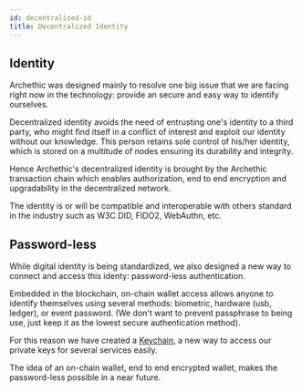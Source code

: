 ```yaml
---
id: decentralized-id
title: Decentralized Identity
---
```


## Identity

Archethic was designed mainly to resolve one big issue that we are facing right now in the technology: provide an secure and easy way to identify ourselves.

Decentralized identity avoids the need of entrusting one's identity to a third party, who might find itself in a conflict of interest and exploit our identity without our knowledge.
This person retains sole control of his/her identity, which is stored on a multitude of nodes ensuring its durability and integrity.


Hence Archethic's decentralized identity is brought by the Archethic transaction chain which enables authorization, end to end encryption and upgradability in the decentralized network.

The identity is or will be compatible and interoperable with others standard in the industry such as W3C DID, FIDO2, WebAuthn, etc.

## Password-less

While digital identity is being standardized, we also designed a new way to connect and access this identy: password-less authentication.

Embedded in the blockchain, on-chain wallet access allows anyone to identify themselves using several methods: biometric, hardware (usb, ledger), or event password. (We don't want to prevent passphrase to  being use, just keep it as the lowest secure authentication method).

For this reason we have created a [Keychain](/learn/decentralized-id/keychain), a new way to access our private keys for several services easily.

The idea of an on-chain wallet, end to end encrypted wallet, makes the password-less possible in a near future.


